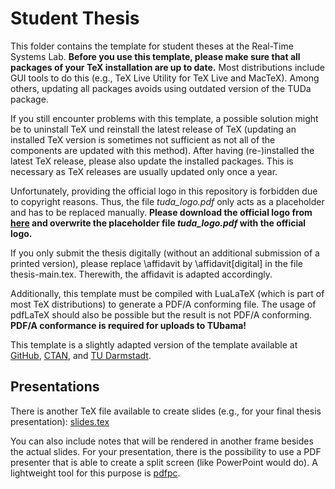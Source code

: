 # Student Thesis

This folder contains the template for student theses at the Real-Time Systems Lab. **Before you use this template, please make sure that all packages of your TeX installation are up to date.** Most distributions include GUI tools to do this (e.g., TeX Live Utility for TeX Live and MacTeX). Among others, updating all packages avoids using outdated version of the TUDa package.

If you still encounter problems with this template, a possible solution might be to uninstall TeX und reinstall the latest release of TeX (updating an installed TeX version is sometimes not sufficient as not all of the components are updated with this method). After having (re-)installed the latest TeX release, please also update the installed packages. This is necessary as TeX releases are usually updated only once a year.

Unfortunately, providing the official logo in this repository is forbidden due to copyright reasons.
Thus, the file *tuda_logo.pdf* only acts as a placeholder and has to be replaced manually.
**Please download the official logo from [here](https://download.hrz.tu-darmstadt.de/protected/CE/TUDa_LaTeX/tuda_logo.pdf) and overwrite the placeholder file *tuda_logo.pdf* with the official logo.**

If you only submit the thesis digitally (without an additional submission of a printed version), please replace \\affidavit by \\affidavit\[digital\] in the file thesis-main.tex. Therewith, the affidavit is adapted accordingly.

Additionally, this template must be compiled with LuaLaTeX (which is part of most TeX distributions) to generate a PDF/A conforming file. The usage of pdfLaTeX should also be possible but the result is not PDF/A conforming. **PDF/A conformance is required for uploads to TUbama!**

This template is a slightly adapted version of the template available at [GitHub](https://github.com/tudace/tuda_latex_templates), [CTAN](https://www.ctan.org/pkg/tuda-ci), and [TU Darmstadt](https://www.ce.tu-darmstadt.de/ce/latex_tuda/index.de.jsp).


## Presentations

There is another TeX file available to create slides (e.g., for your final thesis presentation):
[slides.tex](./slides.tex)

You can also include notes that will be rendered in another frame besides the actual slides.
For your presentation, there is the possibility to use a PDF presenter that is able to create a split screen (like PowerPoint would do).
A lightweight tool for this purpose is [pdfpc](https://pdfpc.github.io/).
